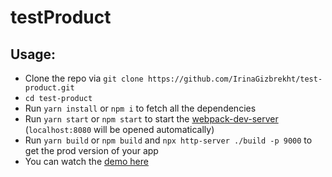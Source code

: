 # testProduct

## Usage:
* Clone the repo via `git clone https://github.com/IrinaGizbrekht/test-product.git`
* `cd test-product`
* Run `yarn install` or `npm i` to fetch all the dependencies
* Run `yarn start` or `npm start` to start the [webpack-dev-server](https://github.com/webpack/webpack-dev-server) (`localhost:8080` will be opened automatically)
* Run `yarn build` or `npm build` and `npx http-server ./build -p 9000` to get the prod version of your app
* You can watch the [demo here](https://irinagizbrekht.github.io/testProduct/ "demo")
